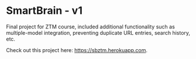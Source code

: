 # SmartBrain - v1
Final project for ZTM course, included additional functionality such as multiple-model integration, preventing duplicate URL entries, search history, etc.

Check out this project here: https://sbztm.herokuapp.com.
